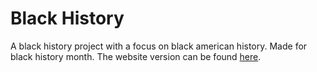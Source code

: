 # Black History

A black history project with a focus on black american history.  Made for black history month.  The website version can be found [here](https://chukobyte.github.io/black-history).
